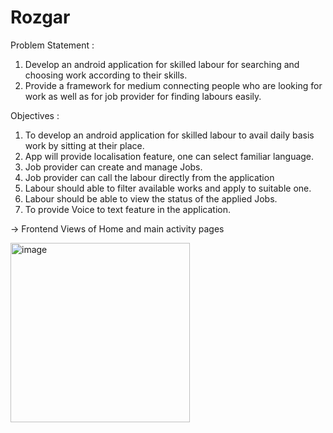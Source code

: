 # Rozgar

Problem Statement : 
  1. Develop an android application for skilled labour for searching and choosing work according to their skills.
  2. Provide a framework for medium connecting people who are looking for work as well as for job provider for finding labours easily.

Objectives :
  1. To develop an android application for skilled labour to avail daily basis work by sitting at their place.
  2. App will provide localisation feature, one can select familiar language.
  3. Job provider can create and manage Jobs.
  4. Job provider can call the labour directly from the application
  5. Labour should able to filter available works and apply to suitable one.
  6. Labour should be able to view the status of the applied Jobs.
  7. To provide Voice to text feature in the application.
 

-> Frontend Views of Home and main activity pages

<img width="287" alt="image" src="https://user-images.githubusercontent.com/74046613/177540973-8ad20ef2-dda7-4c46-aae4-39f3bb0a2477.png">



